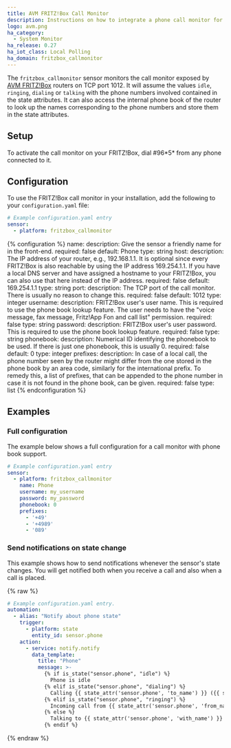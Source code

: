 ```yaml
---
title: AVM FRITZ!Box Call Monitor
description: Instructions on how to integrate a phone call monitor for AVM FRITZ!Box routers into Home Assistant.
logo: avm.png
ha_category:
  - System Monitor
ha_release: 0.27
ha_iot_class: Local Polling
ha_domain: fritzbox_callmonitor
---
```


The `fritzbox_callmonitor` sensor monitors the call monitor exposed by [AVM FRITZ!Box](https://avm.de/produkte/fritzbox/) routers on TCP port 1012. It will assume the values `idle`, `ringing`, `dialing` or `talking` with the phone numbers involved contained in the state attributes.
It can also access the internal phone book of the router to look up the names corresponding to the phone numbers and store them in the state attributes.

## Setup

To activate the call monitor on your FRITZ!Box, dial #96\*5\* from any phone connected to it.

## Configuration

To use the FRITZ!Box call monitor in your installation, add the following to your `configuration.yaml` file:

```yaml
# Example configuration.yaml entry
sensor:
  - platform: fritzbox_callmonitor
```

{% configuration %}
name:
  description: Give the sensor a friendly name for in the front-end.
  required: false
  default: Phone
  type: string
host:
  description: The IP address of your router, e.g., 192.168.1.1. It is optional since every FRITZ!Box is also reachable by using the IP address 169.254.1.1. If you have a local DNS server and have assigned a hostname to your FRITZ!Box, you can also use that here instead of the IP address.
  required: false
  default: 169.254.1.1
  type: string
port:
  description: The TCP port of the call monitor. There is usually no reason to change this.
  required: false
  default: 1012
  type: integer
username:
  description: FRITZ!Box user's user name. This is required to use the phone book lookup feature. The user needs to have the "voice message, fax message, Fritz!App Fon and call list" permission.
  required: false
  type: string
password:
  description: FRITZ!Box user's user password. This is required to use the phone book lookup feature.
  required: false
  type: string
phonebook:
  description: Numerical ID identifying the phonebook to be used. If there is just one phonebook, this is usually 0.
  required: false
  default: 0
  type: integer
prefixes:
  description: In case of a local call, the phone number seen by the router might differ from the one stored in the phone book by an area code, similarly for the international prefix. To remedy this, a list of prefixes, that can be appended to the phone number in case it is not found in the phone book, can be given.
  required: false
  type: list
{% endconfiguration %}

## Examples

### Full configuration

The example below shows a full configuration for a call monitor with phone book support.

```yaml
# Example configuration.yaml entry
sensor:
  - platform: fritzbox_callmonitor
    name: Phone
    username: my_username
    password: my_password
    phonebook: 0
    prefixes:
      - '+49'
      - '+4989'
      - '089'
```

### Send notifications on state change

This example shows how to send notifications whenever the sensor's state changes. You will get notified both when you receive a call and also when a call is placed.

{% raw %}
```yaml
# Example configuration.yaml entry.
automation:
  - alias: "Notify about phone state"
    trigger:
      - platform: state
        entity_id: sensor.phone
    action:
      - service: notify.notify
        data_template:
          title: "Phone"
          message: >-
            {% if is_state("sensor.phone", "idle") %}
              Phone is idle
            {% elif is_state("sensor.phone", "dialing") %}
              Calling {{ state_attr('sensor.phone', 'to_name') }} ({{ state_attr('sensor.phone', 'to') }})
            {% elif is_state("sensor.phone", "ringing") %}
              Incoming call from {{ state_attr('sensor.phone', 'from_name') }} ({{ state_attr('sensor.phone', 'from') }})
            {% else %}
              Talking to {{ state_attr('sensor.phone', 'with_name') }} ({{ state_attr('sensor.phone', 'with') }})
            {% endif %}
```
{% endraw %}
